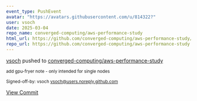 ```yaml
---
event_type: PushEvent
avatar: "https://avatars.githubusercontent.com/u/814322?"
user: vsoch
date: 2025-03-04
repo_name: converged-computing/aws-performance-study
html_url: https://github.com/converged-computing/aws-performance-study/commit/3b48df80c6a5d44c0e48ae683c3827d22ac4114e
repo_url: https://github.com/converged-computing/aws-performance-study
---
```


<a href='https://github.com/vsoch' target='_blank'>vsoch</a> pushed to <a href='https://github.com/converged-computing/aws-performance-study' target='_blank'>converged-computing/aws-performance-study</a>

<small>add gpu-fryer note - only intended for single nodes

Signed-off-by: vsoch <vsoch@users.noreply.github.com></small>

<a href='https://github.com/converged-computing/aws-performance-study/commit/3b48df80c6a5d44c0e48ae683c3827d22ac4114e' target='_blank'>View Commit</a>